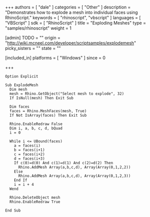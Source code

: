 +++
authors = [ "dale" ]
categories = [ "Other" ]
description = "Demonstrates how to explode a mesh into individual faces using RhinoScript."
keywords = [ "rhinoscript", "vbscript" ]
languages = [ "VBScript" ]
sdk = [ "RhinoScript" ]
title = "Exploding Meshes"
type = "samples/rhinoscript"
weight = 1

[admin]
TODO = ""
origin = "http://wiki.mcneel.com/developer/scriptsamples/explodemesh"
picky_sisters = ""
state = ""

[included_in]
platforms = [ "Windows" ]
since = 0

+++

```vbnet
Option Explicit

Sub ExplodeMesh
  Dim mesh
  mesh = Rhino.GetObject("Select mesh to explode", 32)
  If IsNull(mesh) Then Exit Sub

  Dim faces
  faces = Rhino.MeshFaces(mesh, True)
  If Not IsArray(faces) Then Exit Sub

  Rhino.EnableRedraw False
  Dim i, a, b, c, d, bQuad
  i = 0

  While i <= UBound(faces)
    a = faces(i)
    b = faces(i+1)
    c = faces(i+2)
    d = faces(i+3)
    If c(0)=d(0) And c(1)=d(1) And c(2)=d(2) Then
      Rhino.AddMesh Array(a,b,c,d), Array(Array(0,1,2,2))
    Else
      Rhino.AddMesh Array(a,b,c,d), Array(Array(0,1,2,3))
    End If
    i = i + 4
  Wend

  Rhino.DeleteObject mesh
  Rhino.EnableRedraw True

End Sub
```
